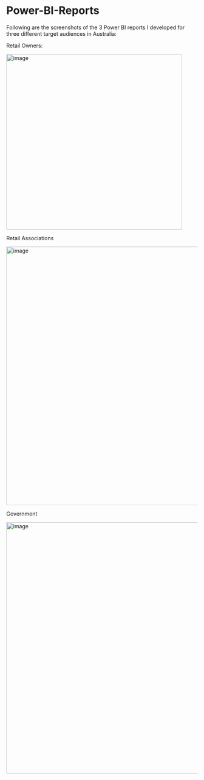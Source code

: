 # Power-BI-Reports

Following are the screenshots of the 3 Power BI reports I developed for three different target audiences in Australia: 

Retail Owners: 

<img width="463" alt="image" src="https://github.com/Akilvish/Power-BI/assets/120144203/488dea7d-2603-4979-b23b-2479c136e5b5">

Retail Associations

<img width="682" alt="image" src="https://github.com/Akilvish/Power-BI/assets/120144203/15fd0ed8-8097-4c8e-adb8-8ea5fc1b6e46">

Government

<img width="663" alt="image" src="https://github.com/Akilvish/Power-BI/assets/120144203/8f520702-9597-4030-a9c2-431cb14ff702">
